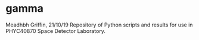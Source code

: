 # gamma
Meadhbh Griffin, 21/10/19
Repository of Python scripts and results for use in PHYC40870 Space Detector Laboratory. 
